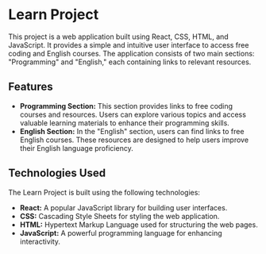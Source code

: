 <h1>Learn Project</h1>

<p>
  This project is a web application built using React, CSS, HTML, and JavaScript. It provides a simple and intuitive user interface to access free coding and English courses. The application consists of two main sections: "Programming" and "English," each containing links to relevant resources.
</p>

<h2>Features</h2>

<ul>
  <li>
    <strong>Programming Section:</strong> This section provides links to free coding courses and resources. Users can explore various topics and access valuable learning materials to enhance their programming skills.
  </li>
  <li>
    <strong>English Section:</strong> In the "English" section, users can find links to free English courses. These resources are designed to help users improve their English language proficiency.
  </li>
</ul>

<h2>Technologies Used</h2>

<p>
  The Learn Project is built using the following technologies:
</p>

<ul>
  <li>
    <strong>React:</strong> A popular JavaScript library for building user interfaces.
  </li>
  <li>
    <strong>CSS:</strong> Cascading Style Sheets for styling the web application.
  </li>
  <li>
    <strong>HTML:</strong> Hypertext Markup Language used for structuring the web pages.
  </li>
  <li>
    <strong>JavaScript:</strong> A powerful programming language for enhancing interactivity.
  </li>
</ul>
